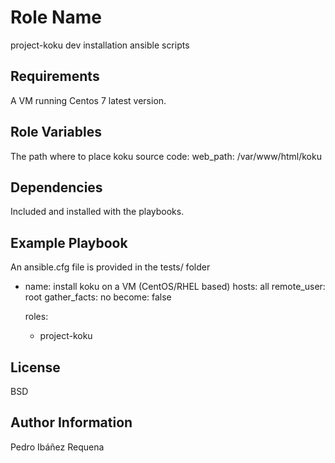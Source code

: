 Role Name
=========

project-koku dev installation ansible scripts

Requirements
------------

A VM running Centos 7 latest version.

Role Variables
--------------

The path where to place koku source code:
web_path: /var/www/html/koku


Dependencies
------------

Included and installed with the playbooks.

Example Playbook
----------------

An ansible.cfg file is provided in the tests/ folder

- name: install koku on a VM (CentOS/RHEL based)
  hosts: all
  remote_user: root
  gather_facts: no
  become: false

  roles:
    - project-koku


License
-------

BSD

Author Information
------------------

Pedro Ibáñez Requena
